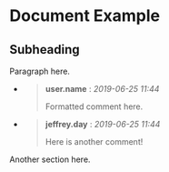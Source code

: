 <!-- @DOC {1DA} -->
<!-- $title {preprocessor info} -->
# Document Example

<!-- @SECTION {1SA} -->
## Subheading

Paragraph here.

<!-- @COMMENT {1CA} -->
* > **user.name** : *2019-06-25 11:44*
  >
  > Formatted comment here.

<!-- @COMMENT {1CA} -->
* > **jeffrey.day** : *2019-06-25 11:44*
  >
  > Here is another comment!

<!-- @SECTION {1SB} -->
Another section here.
